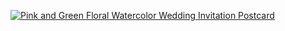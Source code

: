 [![Pink and Green Floral Watercolor Wedding Invitation Postcard](https://github.com/user-attachments/assets/97aec982-bf90-4a43-a772-efe206b9a87d)](https://drive.google.com/file/d/1hhvB04F1liSBZ4hkgyBBgz-hQeYB9qLv/view?usp=drive_link)
